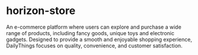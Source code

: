 # horizon-store

An e-commerce platform where users can explore and purchase a wide range of products, including fancy goods, unique toys and electronic gadgets. Designed to provide a smooth and enjoyable shopping experience, DailyThings focuses on quality, convenience, and customer satisfaction.
